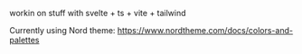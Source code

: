 workin on stuff with svelte + ts + vite + tailwind

Currently using Nord theme: https://www.nordtheme.com/docs/colors-and-palettes
